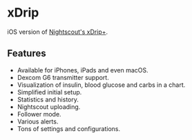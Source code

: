 # xDrip
iOS version of [Nightscout's xDrip+](https://github.com/NightscoutFoundation/xDrip).

## Features
- Available for iPhones, iPads and even macOS.
- Dexcom G6 transmitter support.
- Visualization of insulin, blood glucose and carbs in a chart.
- Simplified initial setup.
- Statistics and history.
- Nightscout uploading.
- Follower mode.
- Various alerts.
- Tons of settings and configurations.

## 
